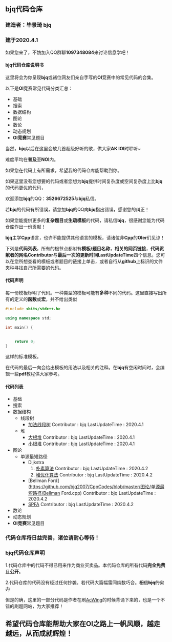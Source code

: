 ## bjq代码仓库
### 建造者：毕景琦 bjq
### 建于2020.4.1

如果您来了，不妨加入QQ群聊**1097348084**来讨论信息学吧！

#### bjq代码仓库说明书

这里将会为你呈现**bjq**或诸位网友们亲自手写的**OI**竞赛中的常见代码的合集。

以下是**OI**竞赛常见代码分类汇总：
+ 基础
+ 搜索
+ 数据结构
+ 图论
+ 数论
+ 动态规划
+ **OI竞赛**常见题目

当然，**bjq**以后在这里会放几首超级好听的歌，供大家**AK IOI**时聆听~

难度平均在**普及**至**NOI**内。

如果您在代码上有所需求，希望我的代码仓库能帮助到你。

如果这里没有您想要的代码或者您想为**bjq**提供时间复杂度或空间复杂度上比**bjq**的代码更优的代码，

欢迎添加**bjq**的QQ：**3526672525**与**bjq**私信。

若**bjq**的代码有所错误，请您加**bjq**的QQ向**bjq**指出错误，感谢您的纠正！

如果您能提供更多的**复杂题目**或**生疏模板**的代码，请私信**bjq**，很感谢您能为代码仓库作出一份贡献！

**bjq**主学**Cpp**语言，也许不能提供其他语言的模板，请诸位非**Cpp**的**OIer**们见谅！

下列是**代码列表**，所有的根节点都附有**模板/题目名称**，**相关的网页链接**，**代码贡献者的网名Contributor**与**最后一次的更新时间LastUpdateTime**四个信息。您可以在您所想查看的模板或者题目的链接上单击，或者自行从**github**上标识的文件夹种寻找自己所需要的代码。

#### 代码声明

每一份模板标明了代码。一种类型的模板可能有**多种**不同的代码。这里直接写出所有的定义的**函数**或**宏**，并不给出类似
```cpp
#include <bits/stdc++.h>

using namespace std;

int main() {

    
    return 0;
}
```
这样的标准模板。

在代码的最后一向会给出模板的用法以及相关的注释。在**bjq**有空闲时间时，会编辑一些**pdf**教程供大家参考。

#### 代码列表

+ 基础
+ 搜索
+ 数据结构
    - 线段树
        * [加法线段树](https://github.com/bjq2007/CppCodes/blob/master/数据结构/线段树/加法线段树.cpp) Contributor : bjq LastUpdateTime : 2020.4.1
    - 堆
        * [大根堆](https://github.com/bjq2007/CppCodes/blob/master/数据结构/堆/大根堆.cpp) Contributor : bjq LastUpdateTime : 2020.4.1
        * [小根堆](https://github.com/bjq2007/CppCodes/blob/master/数据结构/堆/小根堆.cpp) Contributor : bjq LastUpdateTime : 2020.4.1
+ 图论
    - 单源最短路径
        * Dijkstra
            1. [朴素算法](https://github.com/bjq2007/CppCodes/blob/master/图论/单源最短路径/Dijkstra/朴素.cpp) Contributor : bjq LastUpdateTime : 2020.4.2
            2. [堆优化算法](https://github.com/bjq2007/CppCodes/blob/master/图论/单源最短路径/Dijkstra/堆优化.cpp) Contributor : bjq LastUpdateTime : 2020.4.2
        * [Bellman Ford](https://github.com/bjq2007/CppCodes/blob/master/图论/单源最短路径/Bellman Ford.cpp) Contributor : bjq LastUpdateTime : 2020.4.2
        * [SPFA](https://github.com/bjq2007/CppCodes/blob/master/图论/单源最短路径/SPFA.cpp) Contributor : bjq LastUpdateTime : 2020.4.2
+ 数论
+ 动态规划
+ **OI竞赛**常见题目

### 代码仓库将日益完善，诸位请耐心等待！

### bjq代码仓库声明

1.代码仓库中的代码不得已用来作为商业买卖品。本代码仓库的所有代码**完全免费**且**公开**。

2.代码仓库的代码没有经过任何抄袭。若代码大篇幅雷同纯数巧合。~~相信**bjq**的实力~~

但是的确，这里的一部分代码是作者在刷[AcWing](https://www.acwing.com)的时候背诵下来的，也是一个不错的刷题网站，为大家推荐！

## 希望代码仓库能帮助大家在OI之路上一帆风顺，越走越远，从而成就辉煌！

